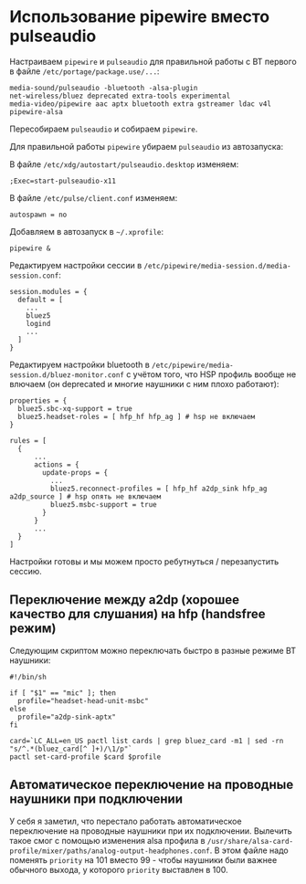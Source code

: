 # Использование pipewire вместо pulseaudio

Настраиваем `pipewire` и `pulseaudio` для правильной работы с BT первого в файле `/etc/portage/package.use/...`:

```
media-sound/pulseaudio -bluetooth -alsa-plugin
net-wireless/bluez deprecated extra-tools experimental
media-video/pipewire aac aptx bluetooth extra gstreamer ldac v4l pipewire-alsa
```

Пересобираем `pulseaudio` и собираем `pipewire`.

Для правильной работы `pipewire` убираем `pulseaudio` из автозапуска:

В файле `/etc/xdg/autostart/pulseaudio.desktop` изменяем:

```
;Exec=start-pulseaudio-x11
```

В файле `/etc/pulse/client.conf` изменяем:

```
autospawn = no
```

Добавляем в автозапуск в `~/.xprofile`:

```
pipewire &
```

Редактируем настройки сессии в `/etc/pipewire/media-session.d/media-session.conf`:

```
session.modules = {
  default = [
    ...
    bluez5
    logind
    ...
  ]
}
```

Редактируем настройки bluetooth в `/etc/pipewire/media-session.d/bluez-monitor.conf` с учётом того,
что HSP профиль вообще не влючаем (он deprecated и многие наушники с ним плохо работают):

```
properties = {
  bluez5.sbc-xq-support = true
  bluez5.headset-roles = [ hfp_hf hfp_ag ] # hsp не включаем
}

rules = [
  {
      ...
      actions = {
        update-props = {
          ...
          bluez5.reconnect-profiles = [ hfp_hf a2dp_sink hfp_ag a2dp_source ] # hsp опять не включаем
          bluez5.msbc-support = true
        }
      }
      ...
  }
]
```

Настройки готовы и мы можем просто ребутнуться / перезапустить сессию.

## Переключение между a2dp (хорошее качество для слушания) на hfp (handsfree режим)

Следующим скриптом можно переключать быстро в разные режиме BT наушники:

```
#!/bin/sh

if [ "$1" == "mic" ]; then
  profile="headset-head-unit-msbc"
else
  profile="a2dp-sink-aptx"
fi

card=`LC_ALL=en_US pactl list cards | grep bluez_card -m1 | sed -rn "s/^.*(bluez_card[^ ]+)/\1/p"`
pactl set-card-profile $card $profile
```

## Автоматическое переключение на проводные наушники при подключении

У себя я заметил, что перестало работать автоматическое переключение на проводные наушники при их подключении.
Вылечить такое смог с помощью изменения alsa профила в `/usr/share/alsa-card-profile/mixer/paths/analog-output-headphones.conf`.
В этом файле надо поменять `priority` на 101 вместо 99 - чтобы наушники были важнее обычного выхода, у которого `priority` выставлен в 100.
